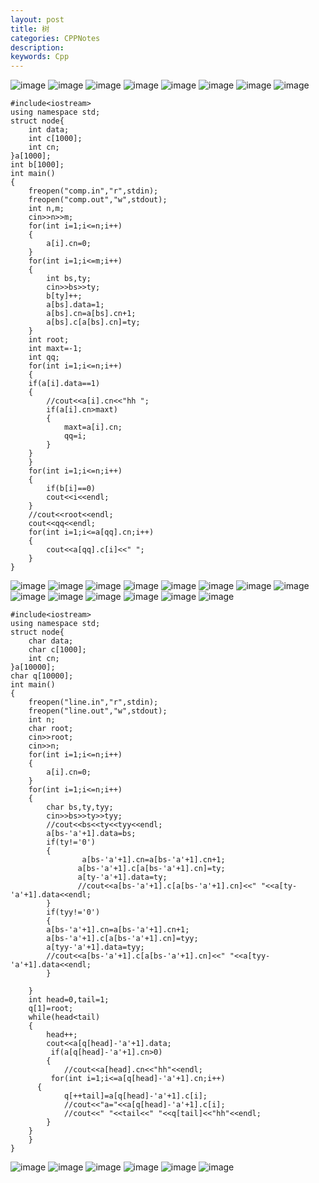 ```yaml
---
layout: post
title: 树
categories: CPPNotes
description: 
keywords: Cpp
---
```

![image](http://hboke.nos-eastchina1.126.net/%E6%A0%911%20(1).PNG)
![image](http://hboke.nos-eastchina1.126.net/%E6%A0%911%20(2).PNG)
![image](http://hboke.nos-eastchina1.126.net/%E6%A0%911%20(3).PNG)
![image](http://hboke.nos-eastchina1.126.net/%E6%A0%911%20(4).PNG)
![image](http://hboke.nos-eastchina1.126.net/%E6%A0%911%20(5).PNG)
![image](http://hboke.nos-eastchina1.126.net/%E6%A0%911%20(6).PNG)
![image](http://hboke.nos-eastchina1.126.net/%E6%A0%911%20(7).PNG)
![image](http://hboke.nos-eastchina1.126.net/%E6%A0%911%20(8).PNG)
```
#include<iostream>
using namespace std;
struct node{
	int data;
	int c[1000];
	int cn;
}a[1000];
int b[1000];
int main()
{
	freopen("comp.in","r",stdin);
	freopen("comp.out","w",stdout);
	int n,m;
	cin>>n>>m;
	for(int i=1;i<=n;i++)
	{
		a[i].cn=0;
	}
	for(int i=1;i<=m;i++)
	{
		int bs,ty;
		cin>>bs>>ty;
		b[ty]++;
		a[bs].data=1;
		a[bs].cn=a[bs].cn+1;
		a[bs].c[a[bs].cn]=ty;
	}
	int root;
	int maxt=-1;
	int qq;
	for(int i=1;i<=n;i++)
	{
	if(a[i].data==1)
	{
		//cout<<a[i].cn<<"hh ";
		if(a[i].cn>maxt)
		{
			maxt=a[i].cn;
			qq=i;
		}
	}
	}
	for(int i=1;i<=n;i++)
	{
		if(b[i]==0)
		cout<<i<<endl;
	}
	//cout<<root<<endl;
	cout<<qq<<endl;
	for(int i=1;i<=a[qq].cn;i++)
	{
		cout<<a[qq].c[i]<<" ";
	}
}
```
![image](http://hboke.nos-eastchina1.126.net/%E6%A0%911%20(9).PNG)
![image](http://hboke.nos-eastchina1.126.net/%E6%A0%911%20(10).PNG)
![image](http://hboke.nos-eastchina1.126.net/%E6%A0%911%20(11).PNG)
![image](http://hboke.nos-eastchina1.126.net/%E6%A0%911%20(12).PNG)
![image](http://hboke.nos-eastchina1.126.net/%E6%A0%911%20(13).PNG)
![image](http://hboke.nos-eastchina1.126.net/%E6%A0%911%20(14).PNG)
![image](http://hboke.nos-eastchina1.126.net/%E6%A0%911%20(15).PNG)
![image](http://hboke.nos-eastchina1.126.net/%E6%A0%911%20(16).PNG)
![image](http://hboke.nos-eastchina1.126.net/%E6%A0%911%20(17).PNG)
![image](http://hboke.nos-eastchina1.126.net/%E6%A0%911%20(18).PNG)
![image](http://hboke.nos-eastchina1.126.net/%E6%A0%911%20(19).PNG)
![image](http://hboke.nos-eastchina1.126.net/%E6%A0%911%20(20).PNG)
![image](http://hboke.nos-eastchina1.126.net/%E6%A0%911%20(21).PNG)
![image](http://hboke.nos-eastchina1.126.net/%E6%A0%911%20(22).PNG)
```
#include<iostream>
using namespace std;
struct node{
	char data;
	char c[1000];
	int cn;
}a[10000];
char q[10000];
int main()
{
	freopen("line.in","r",stdin);
	freopen("line.out","w",stdout);
	int n;
	char root;
	cin>>root;
	cin>>n;
	for(int i=1;i<=n;i++)
	{
		a[i].cn=0;
	}
	for(int i=1;i<=n;i++)
	{
		char bs,ty,tyy;
		cin>>bs>>ty>>tyy;
		//cout<<bs<<ty<<tyy<<endl;
		a[bs-'a'+1].data=bs;
		if(ty!='0')
		{
				a[bs-'a'+1].cn=a[bs-'a'+1].cn+1;
		       a[bs-'a'+1].c[a[bs-'a'+1].cn]=ty;
		       a[ty-'a'+1].data=ty;
		       //cout<<a[bs-'a'+1].c[a[bs-'a'+1].cn]<<" "<<a[ty-'a'+1].data<<endl;
		}
	    if(tyy!='0')
	    {
	    a[bs-'a'+1].cn=a[bs-'a'+1].cn+1;
		a[bs-'a'+1].c[a[bs-'a'+1].cn]=tyy;
		a[tyy-'a'+1].data=tyy;
		//cout<<a[bs-'a'+1].c[a[bs-'a'+1].cn]<<" "<<a[tyy-'a'+1].data<<endl;	
		}
		
	}
	int head=0,tail=1;
	q[1]=root;
	while(head<tail)
	{
		head++;
		cout<<a[q[head]-'a'+1].data;
		 if(a[q[head]-'a'+1].cn>0)
	    {
	    	//cout<<a[head].cn<<"hh"<<endl;
	     for(int i=1;i<=a[q[head]-'a'+1].cn;i++)
	  { 	
			q[++tail]=a[q[head]-'a'+1].c[i];
			//cout<<"a="<<a[q[head]-'a'+1].c[i];
			//cout<<" "<<tail<<" "<<q[tail]<<"hh"<<endl;
		}
	}
	}
}
```
![image](http://hboke.nos-eastchina1.126.net/%E6%A0%911%20(23).PNG)
![image](http://hboke.nos-eastchina1.126.net/%E6%A0%911%20(24).PNG)
![image](http://hboke.nos-eastchina1.126.net/%E6%A0%911%20(25).PNG)
![image](http://hboke.nos-eastchina1.126.net/%E6%A0%911%20(26).PNG)
![image](http://hboke.nos-eastchina1.126.net/%E6%A0%911%20(27).PNG)
![image](http://hboke.nos-eastchina1.126.net/%E6%A0%911%20(28).PNG)
